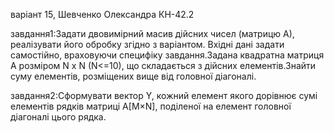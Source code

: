 варіант 15, Шевченко Олександра КН-42.2

завдання1:Задати двовимірний масив дійсних чисел (матрицю А), реалізувати його обробку згідно з варіантом. Вхідні дані задати самостійно, враховуючи специфіку завдання.Задана квадратна матриця А розміром N х N (N<=10), що складається з дійсних елементів.Знайти суму елементів, розміщених вище від головної діагоналі.

завдання2:Сформувати вектор Y, кожний елемент якого дорівнює сумі елементів рядків матриці A[M×N], поділеної на елемент головної діагоналі цього рядка.